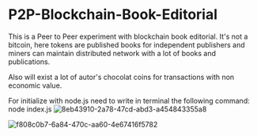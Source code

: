 # P2P-Blockchain-Book-Editorial

This is a Peer to Peer experiment with blockchain book editorial. It's not a bitcoin, here tokens are published books for independent publishers and miners can maintain distributed network with a lot of books and publications.

Also will exist a lot of autor's chocolat coins for transactions with non economic value.

For initialize with node.js need to write in terminal the following command: 
node index.js
![8eb43910-2a78-47cd-abd3-a454843355a8](https://user-images.githubusercontent.com/42222419/221434229-52a87d1d-7ecd-47ba-8a95-e7fa798a87d9.jpeg)

![f808c0b7-6a84-470c-aa60-4e67416f5782](https://user-images.githubusercontent.com/42222419/221434231-3083fcca-235d-4a3b-b35a-8ae367645b47.jpeg)
